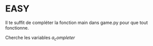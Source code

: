 # EASY
Il te suffit de compléter la fonction main dans game.py pour que tout fonctionne. 

Cherche les variables $a_completer$